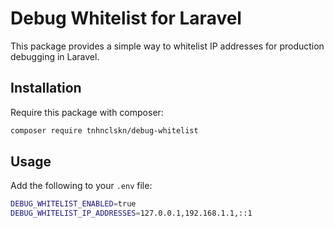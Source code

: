 # Debug Whitelist for Laravel

This package provides a simple way to whitelist IP addresses for production debugging in Laravel.

## Installation

Require this package with composer:

```bash
composer require tnhnclskn/debug-whitelist
```

## Usage

Add the following to your `.env` file:

```bash
DEBUG_WHITELIST_ENABLED=true
DEBUG_WHITELIST_IP_ADDRESSES=127.0.0.1,192.168.1.1,::1
```
